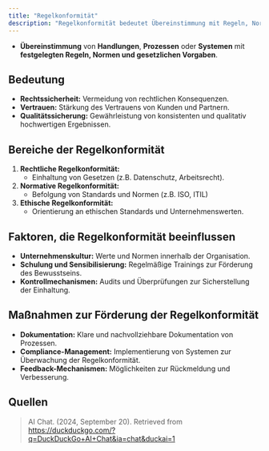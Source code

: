 ```yaml
---
title: "Regelkonformität"
description: "Regelkonformität bedeutet Übereinstimmung mit Regeln, Normen und Gesetzen. Bedeutung für Rechtssicherheit, Vertrauen und Qualität. Bereiche rechtlich, normativ, ethisch; Maßnahmen wie Schulung und Audits."
---
```


- **Übereinstimmung** von **Handlungen**, **Prozessen** oder **Systemen** mit **festgelegten Regeln, Normen und gesetzlichen Vorgaben**.

## Bedeutung
- **Rechtssicherheit:** Vermeidung von rechtlichen Konsequenzen.
- **Vertrauen:** Stärkung des Vertrauens von Kunden und Partnern.
- **Qualitätssicherung:** Gewährleistung von konsistenten und qualitativ hochwertigen Ergebnissen.

## Bereiche der Regelkonformität
1. **Rechtliche Regelkonformität:**
   - Einhaltung von Gesetzen (z.B. Datenschutz, Arbeitsrecht).
2. **Normative Regelkonformität:**
   - Befolgung von Standards und Normen (z.B. ISO, ITIL)
3. **Ethische Regelkonformität:**
   - Orientierung an ethischen Standards und Unternehmenswerten.

## Faktoren, die Regelkonformität beeinflussen
- **Unternehmenskultur:** Werte und Normen innerhalb der Organisation.
- **Schulung und Sensibilisierung:** Regelmäßige Trainings zur Förderung des Bewusstseins.
- **Kontrollmechanismen:** Audits und Überprüfungen zur Sicherstellung der Einhaltung.

## Maßnahmen zur Förderung der Regelkonformität
- **Dokumentation:** Klare und nachvollziehbare Dokumentation von Prozessen.
- **Compliance-Management:** Implementierung von Systemen zur Überwachung der Regelkonformität.
- **Feedback-Mechanismen:** Möglichkeiten zur Rückmeldung und Verbesserung.

## Quellen

> AI Chat. (2024, September 20). Retrieved from https://duckduckgo.com/?q=DuckDuckGo+AI+Chat&ia=chat&duckai=1